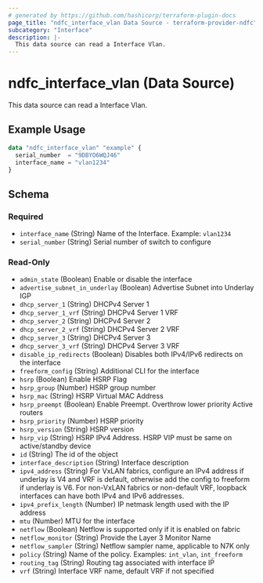 ```yaml
---
# generated by https://github.com/hashicorp/terraform-plugin-docs
page_title: "ndfc_interface_vlan Data Source - terraform-provider-ndfc"
subcategory: "Interface"
description: |-
  This data source can read a Interface Vlan.
---
```


# ndfc_interface_vlan (Data Source)

This data source can read a Interface Vlan.

## Example Usage

```terraform
data "ndfc_interface_vlan" "example" {
  serial_number  = "9DBYO6WQJ46"
  interface_name = "vlan1234"
}
```

<!-- schema generated by tfplugindocs -->
## Schema

### Required

- `interface_name` (String) Name of the Interface. Example: `vlan1234`
- `serial_number` (String) Serial number of switch to configure

### Read-Only

- `admin_state` (Boolean) Enable or disable the interface
- `advertise_subnet_in_underlay` (Boolean) Advertise Subnet into Underlay IGP
- `dhcp_server_1` (String) DHCPv4 Server 1
- `dhcp_server_1_vrf` (String) DHCPv4 Server 1 VRF
- `dhcp_server_2` (String) DHCPv4 Server 2
- `dhcp_server_2_vrf` (String) DHCPv4 Server 2 VRF
- `dhcp_server_3` (String) DHCPv4 Server 3
- `dhcp_server_3_vrf` (String) DHCPv4 Server 3 VRF
- `disable_ip_redirects` (Boolean) Disables both IPv4/IPv6 redirects on the interface
- `freeform_config` (String) Additional CLI for the interface
- `hsrp` (Boolean) Enable HSRP Flag
- `hsrp_group` (Number) HSRP group number
- `hsrp_mac` (String) HSRP Virtual MAC Address
- `hsrp_preempt` (Boolean) Enable Preempt. Overthrow lower priority Active routers
- `hsrp_priority` (Number) HSRP priority
- `hsrp_version` (String) HSRP version
- `hsrp_vip` (String) HSRP IPv4 Address. HSRP VIP must be same on active/standby device
- `id` (String) The id of the object
- `interface_description` (String) Interface description
- `ipv4_address` (String) For VxLAN fabrics, configure an IPv4 address if underlay is V4 and VRF is default, otherwise add the config to freeform if underlay is V6.  For non-VxLAN fabrics or non-default VRF, loopback interfaces can have both IPv4 and IPv6 addresses.
- `ipv4_prefix_length` (Number) IP netmask length used with the IP address
- `mtu` (Number) MTU for the interface
- `netflow` (Boolean) Netflow is supported only if it is enabled on fabric
- `netflow_monitor` (String) Provide the Layer 3 Monitor Name
- `netflow_sampler` (String) Netflow sampler name, applicable to N7K only
- `policy` (String) Name of the policy. Examples: `int_vlan`, `int_freeform`
- `routing_tag` (String) Routing tag associated with interface IP
- `vrf` (String) Interface VRF name, default VRF if not specified
